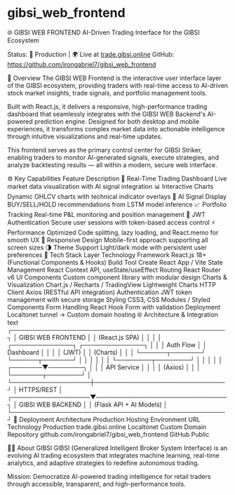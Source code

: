 # gibsi_web_frontend
🌐 GIBSI WEB FRONTEND
AI-Driven Trading Interface for the GIBSI Ecosystem

Status: 🚀 Production | 🌍 Live at [trade.gibsi.online](https://trade.gibsi.online/)
GitHub: https://github.com/irongabriel7/gibsi_web_frontend

📘 Overview
The GIBSI WEB Frontend is the interactive user interface layer of the GIBSI ecosystem, providing traders with real-time access to AI-driven stock market insights, trade signals, and portfolio management tools.

Built with React.js, it delivers a responsive, high-performance trading dashboard that seamlessly integrates with the GIBSI WEB Backend's AI-powered prediction engine. Designed for both desktop and mobile experiences, it transforms complex market data into actionable intelligence through intuitive visualizations and real-time updates.

This frontend serves as the primary control center for GIBSI Striker, enabling traders to monitor AI-generated signals, execute strategies, and analyze backtesting results — all within a modern, secure web interface.

⚙️ Key Capabilities
Feature	Description
🎯 Real-Time Trading Dashboard	Live market data visualization with AI signal integration
📊 Interactive Charts	Dynamic OHLCV charts with technical indicator overlays
🤖 AI Signal Display	BUY/SELL/HOLD recommendations from LSTM model inference
📈 Portfolio Tracking	Real-time P&L monitoring and position management
🔐 JWT Authentication	Secure user sessions with token-based access control
⚡ Performance Optimized	Code splitting, lazy loading, and React.memo for smooth UX
📱 Responsive Design	Mobile-first approach supporting all screen sizes
🌗 Theme Support	Light/dark mode with persistent user preferences
🧰 Tech Stack
Layer	Technology
Framework	React.js 18+ (Functional Components & Hooks)
Build Tool	Create React App / Vite
State Management	React Context API, useState/useEffect
Routing	React Router v6
UI Components	Custom component library with modular design
Charts & Visualization	Chart.js / Recharts / TradingView Lightweight Charts
HTTP Client	Axios (RESTful API integration)
Authentication	JWT token management with secure storage
Styling	CSS3, CSS Modules / Styled Components
Form Handling	React Hook Form with validation
Deployment	Localtonet tunnel → Custom domain hosting
🌐 Architecture & Integration
text
┌─────────────────────────────────────────────────┐
│          GIBSI WEB FRONTEND                     │
│         (React.js SPA)                          │
│                                                 │
│  ┌──────────────┐  ┌──────────────┐            │
│  │  Auth Flow   │  │  Dashboard   │            │
│  │  (JWT)       │  │  (Charts)    │            │
│  └──────┬───────┘  └──────┬───────┘            │
│         │                 │                     │
│         └────────┬────────┘                     │
│                  │                              │
│          ┌───────▼────────┐                     │
│          │  API Service   │                     │
│          │  (Axios)       │                     │
│          └───────┬────────┘                     │
└──────────────────┼──────────────────────────────┘
                   │ HTTPS/REST
                   │
┌──────────────────▼──────────────────────────────┐
│     GIBSI WEB BACKEND                           │
│     (Flask API + AI Models)                     │
└─────────────────────────────────────────────────┘
🚀 Deployment Architecture
Production Hosting
Environment	URL	Technology
Production	trade.gibsi.online	Localtonet Custom Domain
Repository	github.com/irongabriel7/gibsi_web_frontend	GitHub Public

👨‍💻 About GIBSI
GIBSI (Generalized Intelligent Broker System Interface) is an evolving AI trading ecosystem that integrates machine learning, real-time analytics, and adaptive strategies to redefine autonomous trading.

Mission: Democratize AI-powered trading intelligence for retail traders through accessible, transparent, and high-performance tools.

